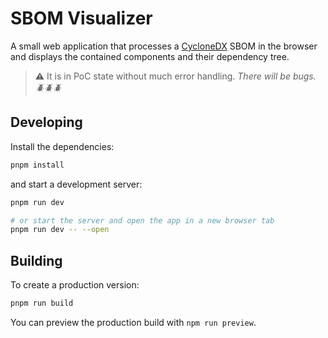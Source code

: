 # SBOM Visualizer

A small web application that processes a [CycloneDX](https://cyclonedx.org/) SBOM in the browser
and displays the contained components and their dependency tree.

> ⚠️ It is in PoC state without much error handling. _There will be bugs. 🪲🪲🪲_


## Developing

Install the dependencies:

```bash
pnpm install
```

and start a development server:

```bash
pnpm run dev

# or start the server and open the app in a new browser tab
pnpm run dev -- --open
```

## Building

To create a production version:

```bash
pnpm run build
```

You can preview the production build with `npm run preview`.

